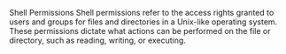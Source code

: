 Shell Permissions
Shell permissions refer to the access rights granted to users and groups for files and directories in a Unix-like operating system. These permissions dictate what actions can be performed on the file or directory, such as reading, writing, or executing.
